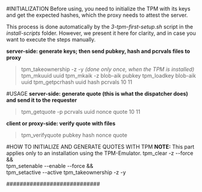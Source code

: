 #INITIALIZATION
Before using, you need to initialize the TPM with its keys and get the expected hashes, which the proxy needs to attest the server.

This process is done automatically by the _3-tpm-first-setup.sh_ script in the _install-scripts_ folder. However, we present it here for clarity, and in case you want to execute the steps manually.


**server-side: generate keys; then send pubkey, hash and pcrvals files to proxy**
>tpm\_takeownership -z -y _(done only once, when the TPM is installed)_
>tpm_mkuuid uuid
>tpm_mkaik -z blob-aik pubkey
>tpm_loadkey blob-aik uuid
>tpm_getpcrhash uuid hash pcrvals 10 11

#USAGE
**server-side: generate quote (this is what the dispatcher does) and send it to the requester**
>tpm_getquote -p pcrvals uuid nonce quote 10 11

**client or proxy-side: verify quote with files**
>tpm_verifyquote pubkey hash nonce quote

#HOW TO INITIALIZE AND GENERATE QUOTES WITH TPM
**NOTE:** This part applies only to an installation using the TPM-Emulator.
    tpm_clear -z --force &&\
    tpm_setenable --enable --force &&\
    tpm_setactive --active
    tpm_takeownership -z -y

############################
